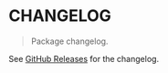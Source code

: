 # CHANGELOG

> Package changelog.

See [GitHub Releases](https://github.com/stdlib-js/math-base-napi-quinary/releases) for the changelog.